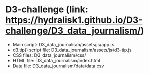# D3-challenge (link: https://hydralisk1.github.io/D3-challenge/D3_data_journalism/)

* Main script: D3_data_journalism/assets/js/app.js
* d3.tip() script file: D3_data_journalism/assets/js/d3-tip.js
* CSS files: D3_data_journalism/css/
* HTML file: D3_data_journalism/index.html
* Data file: D3_data_journalism/data/data.csv